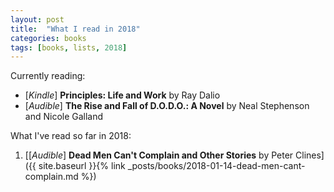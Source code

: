 ```yaml
---
layout: post
title:  "What I read in 2018"
categories: books
tags: [books, lists, 2018]
---
```


Currently reading:

* [*Kindle*] **Principles: Life and Work** by Ray Dalio
* [*Audible*] **The Rise and Fall of D.O.D.O.: A Novel** by Neal Stephenson and Nicole Galland

What I've read so far in 2018:

1. [[*Audible*] **Dead Men Can't Complain and Other Stories** by Peter Clines]({{ site.baseurl }}{% link _posts/books/2018-01-14-dead-men-cant-complain.md %}) 




